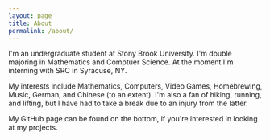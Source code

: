 ```yaml
---
layout: page
title: About
permalink: /about/
---
```


I'm an undergraduate student at Stony Brook University. I'm double majoring in
Mathematics and Comptuer Science. At the moment I'm interning with SRC in
Syracuse, NY.

My interests include Mathematics, Computers, Video Games, Homebrewing, Music,
German, and Chinese (to an extent). I'm also a fan of hiking, running, and
lifting, but I have had to take a break due to an injury from the latter.

My GitHub page can be found on the bottom, if you're interested in looking
at my projects.


[my-github]: https://github.com/StevenMaio
